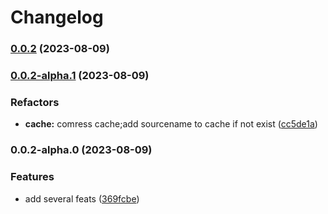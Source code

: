 # Changelog
### [0.0.2](https://github.com/isaaxite/hexo-filter-hidden-source/compare/v0.0.2-alpha.1...v0.0.2) (2023-08-09)

### [0.0.2-alpha.1](https://github.com/isaaxite/hexo-filter-hidden-source/compare/v0.0.2-alpha.0...v0.0.2-alpha.1) (2023-08-09)


### Refactors

* **cache:** comress cache;add sourcename to cache if not exist ([cc5de1a](https://github.com/isaaxite/hexo-filter-hidden-source/commit/cc5de1a93ed88eaface9d2be2c020feeb2c300fc))

### 0.0.2-alpha.0 (2023-08-09)


### Features

* add several feats ([369fcbe](https://github.com/isaaxite/hexo-filter-hidden-source/commit/369fcbe358c61ad8d195152facdd05adf37efed9))
